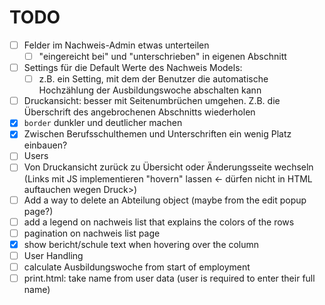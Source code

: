 # TODO

- [ ] Felder im Nachweis-Admin etwas unterteilen
  - [ ] "eingereicht bei" und "unterschrieben" in eigenen Abschnitt
- [ ] Settings für die Default Werte des Nachweis Models:
  - [ ] z.B. ein Setting, mit dem der Benutzer die automatische Hochzählung der Ausbildungswoche abschalten kann
- [ ] Druckansicht: besser mit Seitenumbrüchen umgehen. Z.B. die Überschrift des angebrochenen Abschnitts wiederholen
- [x] `border` dunkler und deutlicher machen
- [x] Zwischen Berufsschulthemen und Unterschriften ein wenig Platz einbauen?
- [ ] Users
- [ ] Von Druckansicht zurück zu Übersicht oder Änderungsseite wechseln (Links mit JS implementieren "hovern" lassen <- dürfen nicht in HTML auftauchen wegen Druck>)
- [ ] Add a way to delete an Abteilung object (maybe from the edit popup page?)
- [ ] add a legend on nachweis list that explains the colors of the rows
- [ ] pagination on nachweis list page
- [x] show bericht/schule text when hovering over the column
- [ ] User Handling
- [ ] calculate Ausbildungswoche from start of employment
- [ ] print.html: take name from user data (user is required to enter their full name)